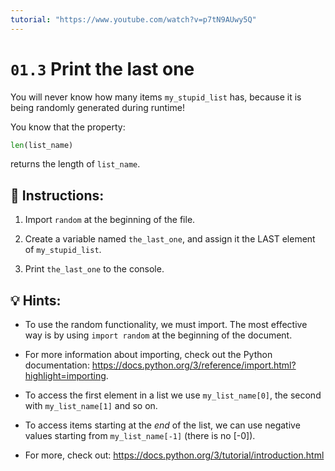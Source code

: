 ```yaml
---
tutorial: "https://www.youtube.com/watch?v=p7tN9AUwy5Q"
---
```


# `01.3` Print the last one

You will never know how many items `my_stupid_list` has, because it is being randomly generated during runtime!

You know that the property:

```py
len(list_name)
```

returns the length of `list_name`.

## 📝 Instructions:

1. Import `random` at the beginning of the file.

2. Create a variable named `the_last_one`, and assign it the LAST element of `my_stupid_list`.

3. Print `the_last_one` to the console.

## 💡 Hints:

- To use the random functionality, we must import. The most effective way is by using `import random` at the beginning of the document.

+ For more information about importing, check out the Python documentation: https://docs.python.org/3/reference/import.html?highlight=importing.

+ To access the first element in a list we use `my_list_name[0]`, the second with `my_list_name[1]` and so on. 

+ To access items starting at the *end* of the list, we can use negative values starting from `my_list_name[-1]` (there is no [-0]). 

+ For more, check out: https://docs.python.org/3/tutorial/introduction.html
